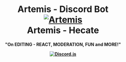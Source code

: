 
<h1 align="center">
  <br>
  Artemis - Discord Bot
  <br> 
  <a href="https://github.com/Phoetanix/DiscordBot-Artemis"><img src="https://i.imgur.com/8JdCwdL.jpg"
alt="Artemis"></a>
 <br>
  Artemis - Hecate
  <br>
</h1>
<h4 align="center"> "On EDITING - REACT, MODERATION, FUN and MORE!"
  <p align="center">
    <a href="https://discord.js.org/#/">
      <img alt="Discord.js" src="https://img.shields.io/npm/v/discord.js?color=default&label=Discord.js&style=plastic">
  </a>
<p align="center">
  <a href=""
     src="">
  </a>
